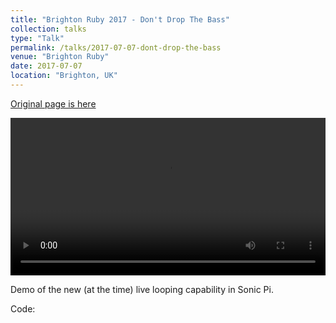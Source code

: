 ```yaml
---
title: "Brighton Ruby 2017 - Don't Drop The Bass"
collection: talks
type: "Talk"
permalink: /talks/2017-07-07-dont-drop-the-bass
venue: "Brighton Ruby"
date: 2017-07-07
location: "Brighton, UK"
---
```


[Original page is here](https://brightonruby.com/2017/dont-drop-the-bass-xavier-riley/)

<video style="width: 100%" class="object-contain rounded bg-gray-600 xl:container mx-auto" controls="" autopictureinpicture="">
  <source src="//videos.brightonruby.com/videos/2017/xavier-dont-drop-the-bass.mp4" type="video/mp4">
</video>

Demo of the new (at the time) live looping capability in Sonic Pi.

Code:

<script src="https://gist.github.com/xavriley/5d3fc4536b0cd290717e2970f84a0907.js"></script>
